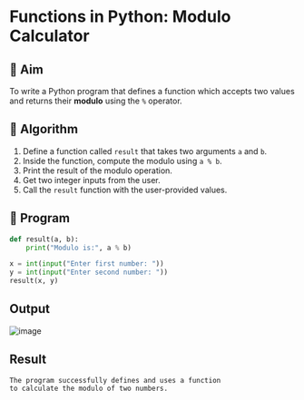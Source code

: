 # Functions in Python: Modulo Calculator

## 🎯 Aim
To write a Python program that defines a function which accepts two values and returns their **modulo** using the `%` operator.

## 🧠 Algorithm
1. Define a function called `result` that takes two arguments `a` and `b`.
2. Inside the function, compute the modulo using `a % b`.
3. Print the result of the modulo operation.
4. Get two integer inputs from the user.
5. Call the `result` function with the user-provided values.

## 🧾 Program
```python
def result(a, b):
    print("Modulo is:", a % b)

x = int(input("Enter first number: "))
y = int(input("Enter second number: "))
result(x, y)
```
## Output
![image](https://github.com/user-attachments/assets/c7fade8a-0d6a-4138-b796-cf2f2d7398ba)
## Result
```
The program successfully defines and uses a function
to calculate the modulo of two numbers.
